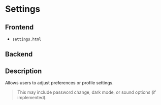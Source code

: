 # Settings

## Frontend
- `settings.html`

## Backend
<!-- idk -->

## Description
Allows users to adjust preferences or profile settings.

> This may include password change, dark mode, or sound options (if implemented).
